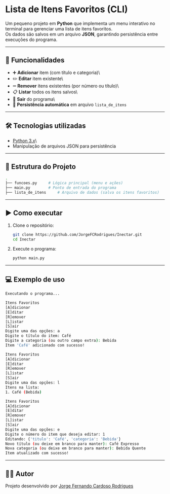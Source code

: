 # Lista de Itens Favoritos (CLI)

Um pequeno projeto em **Python** que implementa um menu interativo no
terminal para gerenciar uma lista de itens favoritos.\
Os dados são salvos em um arquivo **JSON**, garantindo persistência
entre execuções do programa.

------------------------------------------------------------------------

## 📌 Funcionalidades

-   ➕ **Adicionar** item (com título e categoria)\
-   ✏️ **Editar** item existente\
-   ➖ **Remover** itens existentes (por número ou título)\
-   📋 **Listar** todos os itens salvos\
-   🚪 **Sair** do programa\
-   💾 **Persistência automática** em arquivo `lista_de_itens`

------------------------------------------------------------------------

## 🛠️ Tecnologias utilizadas

-   [Python 3.x](https://www.python.org/)\
-   Manipulação de arquivos JSON para persistência

------------------------------------------------------------------------

## 📂 Estrutura do Projeto

``` bash
.
├── funcoes.py     # Lógica principal (menu e ações)
├── main.py        # Ponto de entrada do programa
├── lista_de_itens     # Arquivo de dados (salva os itens favoritos)
```

------------------------------------------------------------------------

## ▶️ Como executar

1.  Clone o repositório:

    ``` bash
    git clone https://github.com/JorgeFCRodrigues/Inectar.git
    cd Inectar
    ```

2.  Execute o programa:

    ``` bash
    python main.py
    ```

------------------------------------------------------------------------

## 💻 Exemplo de uso

``` bash
Executando o programa...

Itens Favoritos
[A]dicionar
[E]ditar
[R]emover
[L]istar
[S]air
Digite uma das opções: a
Digite o título do item: Café
Digite a categoria (ou outro campo extra): Bebida
Item 'Café' adicionado com sucesso!

Itens Favoritos
[A]dicionar
[E]ditar
[R]emover
[L]istar
[S]air
Digite uma das opções: l
Itens na lista:
1. Café (Bebida)

Itens Favoritos
[A]dicionar
[E]ditar
[R]emover
[L]istar
[S]air
Digite uma das opções: e
Digite o número do item que deseja editar: 1
Editando: {'titulo': 'Café', 'categoria': 'Bebida'}
Novo título (ou deixe em branco para manter): Café Expresso
Nova categoria (ou deixe em branco para manter): Bebida Quente
Item atualizado com sucesso!
```

------------------------------------------------------------------------

## 👨‍💻 Autor

Projeto desenvolvido por [Jorge Fernando Cardoso
Rodrigues](https://github.com/JorgeFCRodrigues)
